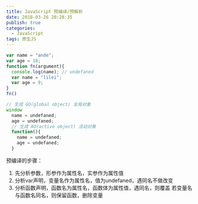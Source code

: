 ```yaml
---
title: JavaScript 预编译/预解析
date: 2018-03-26 20:28:35
publish: true
categories:
  - JavaScript
tags: 原生JS
---
```


```javascript
var name = "ande";
var age = 18;
function fn(argument){
  console.log(name); // undefaned
  var name = "lilei";
  var age = 9;
}
fn()

// 生成 GO(global object) 全局对象
window
  name = undefaned;
  age = undefaned;
  // 生成 AO(active object) 活动对象
  function(){
    name = undefaned;
    age = undefaned;
  }
```
预编译的步骤：

1. 先分析参数，形参作为属性名，实参作为属性值
2. 分析var声明，变量名作为属性名，值为undefaned，遇同名不做改变
3. 分析函数声明，函数名为属性名，函数体为属性值，遇同名，则覆盖
若变量名与函数名同名，则保留函数，删除变量